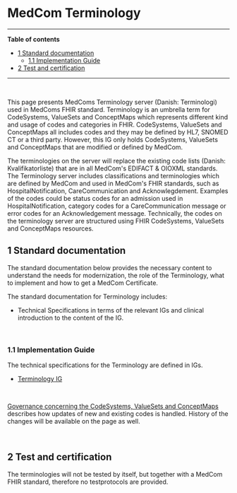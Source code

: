 # MedCom Terminology
<hr/>
<!-- below is the table of content. Ensure to update it. -->

**Table of contents**
* [1 Standard documentation](#1-standard-documentation)
  * [1.1 Implementation Guide](#11-implementation-guide)
* [2 Test and certification](#2-test-and-certification)
<hr/>
<!-- >Note: Clinical guidelines and use cases are in both Danish and English. The remaining documentation will be in English. -->
<p>&nbsp;</p>	

This page presents MedComs Terminology server  (Danish: Terminologi) used in MedComs FHIR standard. Terminology is an umbrella term for CodeSystems, ValueSets and ConceptMaps which represents different kind and usage of codes and categories in FHIR. CodeSystems, ValueSets and ConceptMaps all includes codes and they may be defined by HL7, SNOMED CT or a third party. However, this IG only holds CodeSystems, ValueSets and ConceptMaps that are modified or defined by MedCom. 

The terminologies on the server will replace the existing code lists (Danish: Kvalifikatorliste) that are in all MedCom's EDIFACT & OIOXML standards. The Terminology server includes classifications and terminologies which are defined by MedCom and used in MedCom's FHIR standards, such as HospitalNotification, CareCommunication and Acknowlegdement. Examples of the codes could be status codes for an admission used in HospitalNotification, category codes for a CareCommunication message or error codes for an Acknowledgement message. Technically, the codes on the terminology server are structured using FHIR CodeSystems, ValueSets and ConceptMaps resources.

<!-- *Short description concerning the purpose of the standard. Remember to include both the English and Danish name of the standard.Create an item list with the profiles this IG includes. -->

<!-- <br>
<br> -->


## 1 Standard documentation 
The standard documentation below provides the necessary content to understand the needs for modernization, the role of the Terminology, what to implement and how to get a MedCom Certificate. 

The standard documentation for Terminology includes:
  * Technical Specifications in terms of the relevant IGs and clinical introduction to the content of the IG.
<p>&nbsp;</p>


### 1.1 Implementation Guide
The technical specifications for the Terminology are defined in IGs. 

  * [Terminology IG](https://build.fhir.org/ig/medcomdk/dk-medcom-terminology/)
<p>&nbsp;</p>

[Governance concerning the CodeSystems, ValueSets and ConceptMaps](https://medcomdk.github.io/MedCom-FHIR-Communication/#70-governance-for-terminiology) describes how updates of new and existing codes is handled. History of the changes will be available on the page as well. 
<p>&nbsp;</p>	

## 2 Test and certification

The terminologies will not be tested by itself, but together with a MedCom FHIR standard, therefore  no testprotocols are provided. 

